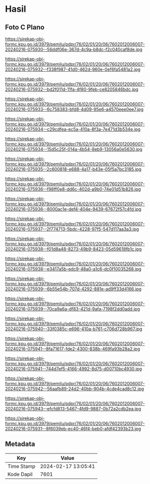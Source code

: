 # Hasil

## Foto C Plano

https://sirekap-obj-formc.kpu.go.id/3979/pemilu/pdpr/76/02/01/20/06/7602012006007-20240216-075930--56ddf06e-367d-4c9a-b8dc-f2c040caf8de.jpg

https://sirekap-obj-formc.kpu.go.id/3979/pemilu/pdpr/76/02/01/20/06/7602012006007-20240216-075932--f338f987-41d0-462d-960e-0ef6fa5481a2.jpg

https://sirekap-obj-formc.kpu.go.id/3979/pemilu/pdpr/76/02/01/20/06/7602012006007-20240216-075932--bd2f011d-11fa-4f80-9feb-ce8205846bdc.jpg

https://sirekap-obj-formc.kpu.go.id/3979/pemilu/pdpr/76/02/01/20/06/7602012006007-20240216-075933--6c758383-bfd8-4d09-95e6-a4570eee0ee7.jpg

https://sirekap-obj-formc.kpu.go.id/3979/pemilu/pdpr/76/02/01/20/06/7602012006007-20240216-075934--c29cdfea-ec5a-410a-8f3a-7e471d3b534e.jpg

https://sirekap-obj-formc.kpu.go.id/3979/pemilu/pdpr/76/02/01/20/06/7602012006007-20240216-075934--15d5c25f-014a-4b54-8eb9-13056a0e5630.jpg

https://sirekap-obj-formc.kpu.go.id/3979/pemilu/pdpr/76/02/01/20/06/7602012006007-20240216-075935--2c600818-e688-4a17-b43e-05f5a7bc3185.jpg

https://sirekap-obj-formc.kpu.go.id/3979/pemilu/pdpr/76/02/01/20/06/7602012006007-20240216-075936--f98ff0e8-dd6c-402d-a9b0-74e01d51b826.jpg

https://sirekap-obj-formc.kpu.go.id/3979/pemilu/pdpr/76/02/01/20/06/7602012006007-20240216-075936--8000ac1e-def4-404e-9439-67672f57c4fd.jpg

https://sirekap-obj-formc.kpu.go.id/3979/pemilu/pdpr/76/02/01/20/06/7602012006007-20240216-075937--2f774713-5bdc-4228-97f5-547d117aa3a3.jpg

https://sirekap-obj-formc.kpu.go.id/3979/pemilu/pdpr/76/02/01/20/06/7602012006007-20240216-075938--f01d8a48-8273-49b9-8423-05d59618fb1c.jpg

https://sirekap-obj-formc.kpu.go.id/3979/pemilu/pdpr/76/02/01/20/06/7602012006007-20240216-075938--e3417a5b-edc9-48a0-a1c6-dc0f10035268.jpg

https://sirekap-obj-formc.kpu.go.id/3979/pemilu/pdpr/76/02/01/20/06/7602012006007-20240216-075939--6b55e54b-707d-4292-881e-ad9ff33d4166.jpg

https://sirekap-obj-formc.kpu.go.id/3979/pemilu/pdpr/76/02/01/20/06/7602012006007-20240216-075939--70ca9a6a-df83-421d-9afa-7198f2dd0add.jpg

https://sirekap-obj-formc.kpu.go.id/3979/pemilu/pdpr/76/02/01/20/06/7602012006007-20240216-075940--33f0385c-e696-410a-b761-c706d728b967.jpg

https://sirekap-obj-formc.kpu.go.id/3979/pemilu/pdpr/76/02/01/20/06/7602012006007-20240216-075941--8fa71617-fde2-4300-838b-469fa93b28a2.jpg

https://sirekap-obj-formc.kpu.go.id/3979/pemilu/pdpr/76/02/01/20/06/7602012006007-20240216-075941--744d7ef5-4166-4992-8d75-d00710bc4930.jpg

https://sirekap-obj-formc.kpu.go.id/3979/pemilu/pdpr/76/02/01/20/06/7602012006007-20240216-075942--56aafb89-24d2-40bb-904b-4cde4cad8c12.jpg

https://sirekap-obj-formc.kpu.go.id/3979/pemilu/pdpr/76/02/01/20/06/7602012006007-20240216-075943--efcfd813-5467-4fd9-9887-0b72a2cdb2ea.jpg

https://sirekap-obj-formc.kpu.go.id/3979/pemilu/pdpr/76/02/01/20/06/7602012006007-20240216-075931--8f6039eb-ec40-46f4-beb0-afdf42393b23.jpg


## Metadata

| Key        | Value               |
| ---------- | ------------------- |
| Time Stamp | 2024-02-17 13:05:41 |
| Kode Dapil | 7601                |



